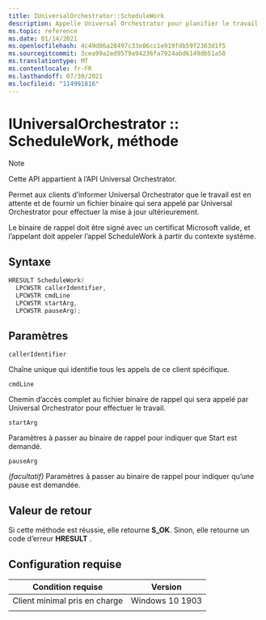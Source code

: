 ```yaml
---
title: IUniversalOrchestrator::ScheduleWork
description: Appelle Universal Orchestrator pour planifier le travail
ms.topic: reference
ms.date: 01/14/2021
ms.openlocfilehash: 4c49d06a28497c33e86cc1e919fdb59f2363d1f5
ms.sourcegitcommit: 3cea99a2ed9579a94236fa7924abd6149db51a58
ms.translationtype: MT
ms.contentlocale: fr-FR
ms.lasthandoff: 07/30/2021
ms.locfileid: "114991816"
---
```

# <a name="iuniversalorchestratorschedulework-method"></a>IUniversalOrchestrator :: ScheduleWork, méthode

> [!NOTE] 
> Cette API appartient à l’API Universal Orchestrator.

Permet aux clients d’informer Universal Orchestrator que le travail est en attente et de fournir un fichier binaire qui sera appelé par Universal Orchestrator pour effectuer la mise à jour ultérieurement.

Le binaire de rappel doit être signé avec un certificat Microsoft valide, et l’appelant doit appeler l’appel ScheduleWork à partir du contexte système.

## <a name="syntax"></a>Syntaxe

```C++
HRESULT ScheduleWork(
  LPCWSTR callerIdentifier,
  LPCWSTR cmdLine
  LPCWSTR startArg,
  LPCWSTR pauseArg);
```

## <a name="parameters"></a>Paramètres

`callerIdentifier`

Chaîne unique qui identifie tous les appels de ce client spécifique.

`cmdLine`

Chemin d’accès complet au fichier binaire de rappel qui sera appelé par Universal Orchestrator pour effectuer le travail.

`startArg`

Paramètres à passer au binaire de rappel pour indiquer que Start est demandé.

`pauseArg`

*(facultatif)* Paramètres à passer au binaire de rappel pour indiquer qu’une pause est demandée.

## <a name="return-value"></a>Valeur de retour
Si cette méthode est réussie, elle retourne **S_OK**.  Sinon, elle retourne un code d’erreur **HRESULT** .

## <a name="requirements"></a>Configuration requise

| Condition requise | Version |
|---|---|
| Client minimal pris en charge | Windows 10 1903 |
|   |   |



 

 



